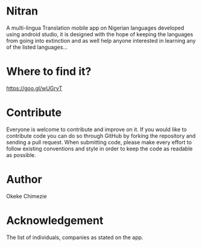 # Nitran
A multi-lingua Translation mobile app on Nigerian languages
developed using android studio, it is designed with the hope 
of keeping the languages from going into extinction and as
well help anyone interested in learning any of the listed languages...

# Where to find it?
https://goo.gl/wUGryT

# Contribute
Everyone is welcome to contribute and improve on it.
If you would like to contribute code you can do so through GitHub by forking the repository and sending a pull request. When submitting code, please make every effort to follow existing conventions and style in order to keep the code as readable as possible.

# Author

Okeke Chimezie

# Acknowledgement

The list of individuals, companies as stated on the app.
